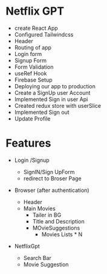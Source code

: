 # Netflix GPT 

- create React App
- Configured Tailwindcss
- Header
- Routing of app
- Login form
- Signup Form
- Form Validation
- useRef Hook
- Firebase Setup
- Deploying our app to production
- Create a SignUp user Account
- Implemented Sign in user Api
- Created redux store with userSlice
- Implemented Sign out
- Update Profile




# Features

- Login /Signup 
    - SignIN/Sign UpForm
    - redirect to Broser Page

- Browser (after authentication)
    - Header
    - Main Movies
        - Tailer in BG
        - Title and Description
        - MOvieSuggestions
            - Movies Lists * N

- NetflixGpt
    - Search Bar
    - Movie Suggestion

